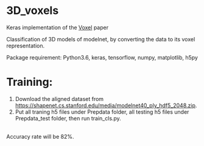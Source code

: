 # 3D_voxels

Keras implementation of the [Voxel](https://arxiv.org/abs/1711.06396) paper

Classification of 3D models of modelnet, by converting the data to its voxel representation. 

Package requirement: Python3.6, keras, tensorflow, numpy, matplotlib, h5py

# Training:

1. Download the aligned dataset from https://shapenet.cs.stanford.edu/media/modelnet40_ply_hdf5_2048.zip.
2. Put all traning h5 files under Prepdata folder, all testing h5 files under Prepdata_test folder, then run train_cls.py.</br>
</br>
Accuracy rate will be 82%. 
